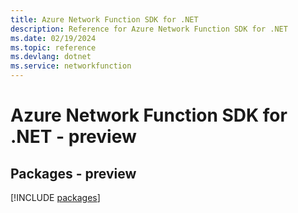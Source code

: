 ```yaml
---
title: Azure Network Function SDK for .NET
description: Reference for Azure Network Function SDK for .NET
ms.date: 02/19/2024
ms.topic: reference
ms.devlang: dotnet
ms.service: networkfunction
---
```

# Azure Network Function SDK for .NET - preview
## Packages - preview
[!INCLUDE [packages](network-function-index.md)]